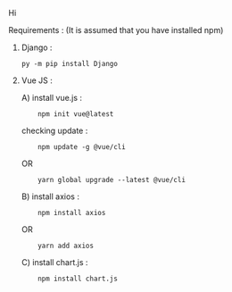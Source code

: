 Hi

Requirements :
(It is assumed that you have installed npm)

1) Django :

       py -m pip install Django

2) Vue JS :

      A) install vue.js :

           npm init vue@latest
      checking update :

           npm update -g @vue/cli
      OR

           yarn global upgrade --latest @vue/cli
      B) install axios :

           npm install axios
      OR

           yarn add axios
      C) install chart.js :

           npm install chart.js
